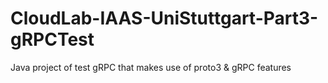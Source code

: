 # CloudLab-IAAS-UniStuttgart-Part3-gRPCTest
Java project of test gRPC that makes use of proto3 &amp; gRPC features
